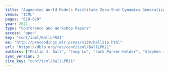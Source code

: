 ```yaml
---
title: "Augmented World Models Facilitate Zero-Shot Dynamics Generalization From a Single Offline Environment."
venue: "ICML"
pages: "619-629"
year: 2021
type: "Conference and Workshop Papers"
access: "open"
key: "conf/icml/BallLPR21"
ee: "http://proceedings.mlr.press/v139/ball21a.html"
url: "https://dblp.org/rec/conf/icml/BallLPR21"
authors: ["Philip J. Ball", "Cong Lu", "Jack Parker-Holder", "Stephen J. Roberts"]
sync_version: 3
cite_key: "conf/icml/BallLPR21"
---
```

